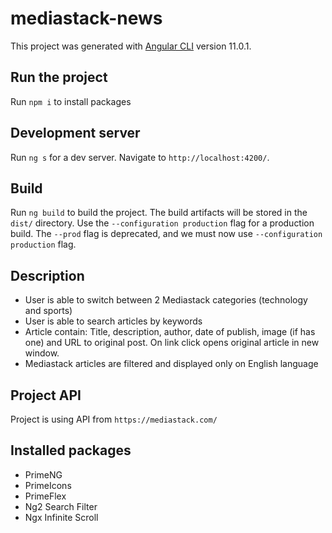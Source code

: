 # mediastack-news

This project was generated with [Angular CLI](https://github.com/angular/angular-cli) version 11.0.1.

## Run the project

Run `npm i` to install packages

## Development server

Run `ng s` for a dev server. Navigate to `http://localhost:4200/`.

## Build

Run `ng build` to build the project. The build artifacts will be stored in the `dist/` directory. Use the `--configuration production` flag for a production build. The `--prod` flag is deprecated, and we must now use `--configuration production` flag.

## Description

- User is able to switch between 2 Mediastack categories (technology and sports) 
- User is able to search articles by keywords 
- Article contain: Title, description, author, date of publish, image (if has one) and URL to original post. On link click opens original article in new window.
- Mediastack articles are filtered and displayed only on English language

## Project API

Project is using API from `https://mediastack.com/`

## Installed packages

- PrimeNG
- PrimeIcons
- PrimeFlex
- Ng2 Search Filter
- Ngx Infinite Scroll
